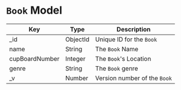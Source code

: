 # `Book` Model

| Key       | Type          | Description |
| --------- | ------------- | ----------- |
| _id       | ObjectId      | Unique ID for the `Book` |
| name      | String        | The `Book` Name |
| cupBoardNumber      | Integer        | The `Book`'s Location |
| genre      | String        | The `Book` genre |
| _v        | Number        | Version number of the `Book` |